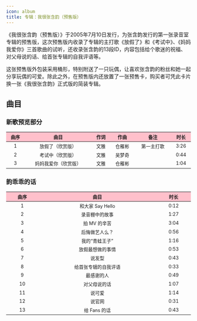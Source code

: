 ```yaml
---
icon: album
title: 专辑：我很张含韵（预售版）
---
```


《我很张含韵（预售版）》于2005年7月10日发行，为张含韵发行的第一张录音室专辑的预售版，这次预售版内收录了专辑的主打歌《放假了》和《考试中》、《妈妈我爱你》三首歌曲的试听，还收录张含韵的13段ID，内容包括给个歌迷的祝福、对父母说的话、给首张专辑的自我评语等。

这张预售版外包装采用桶形，特别附送了一只玩偶，让喜欢张含韵的粉丝和她一起分享玩偶的可爱。除此之外，在预售版内还放置了一张预售卡，购买者可凭此卡片换一张《我很张含韵》正式版的简装专辑。

## 曲目

### 新歌预览部分

<table style="text-align:center; font-size:90%; width:100%; display:table">
<thead>
<tr>
    <th style="background:pink">曲序</th>
    <th style="background:pink">曲目</th>
    <th style="background:pink">作词</th>
    <th style="background:pink">作曲</th>
    <th style="background:pink">备注</th>
    <th style="background:pink">时长</th>
</tr>
</thead>
<tbody>
<tr>
    <td>1</td>
    <td>放假了（欣赏版）</td>
    <td>文雅</td>
    <td>仓雁彬</td>
    <td>第一主打歌</td>
    <td>3:26</td>
</tr>
<tr>
    <td>2</td>
    <td>考试中（欣赏版）</td>
    <td>文雅</td>
    <td>吴梦奇</td>
    <td></td>
    <td>0:44</td>
</tr>
<tr>
    <td>3</td>
    <td>妈妈我爱你（欣赏版）</td>
    <td>文雅</td>
    <td>仓雁彬</td>
    <td></td>
    <td>1:04</td>
</tr>
</tbody>
</table>

### 韵乖乖的话

<table style="text-align:center; font-size:90%; width:100%; display:table">
<thead>
<tr>
    <th style="background:pink">曲序</th>
    <th style="background:pink">曲目</th>
    <th style="background:pink">时长</th>
</tr>
</thead>
<tbody>
<tr>
    <td>1</td>
    <td>和大家 Say Hello</td>
    <td>0:12</td>
</tr>
<tr>
    <td>2</td>
    <td>录音棚中的故事</td>
    <td>1:27</td>
</tr>
<tr>
    <td>3</td>
    <td>拍 MV 的辛苦</td>
    <td>3:04</td>
</tr>
<tr>
    <td>4</td>
    <td>后悔做艺人么？</td>
    <td>0:56</td>
</tr>
<tr>
    <td>5</td>
    <td>我的“青蛙王子”</td>
    <td>1:16</td>
</tr>
<tr>
    <td>6</td>
    <td>放假最想做的事情</td>
    <td>0:53</td>
</tr>
<tr>
    <td>7</td>
    <td>说发型</td>
    <td>0:43</td>
</tr>
<tr>
    <td>8</td>
    <td>给首张专辑的自我评语</td>
    <td>0:33</td>
</tr>
<tr>
    <td>9</td>
    <td>最感谢的人</td>
    <td>0:49</td>
</tr>
<tr>
    <td>10</td>
    <td>对父母说的话</td>
    <td>1:07</td>
</tr>
<tr>
    <td>11</td>
    <td>说可爱</td>
    <td>1:14</td>
</tr>
<tr>
    <td>12</td>
    <td>说官网</td>
    <td>0:31</td>
</tr>
<tr>
    <td>13</td>
    <td>给 Fans 的话</td>
    <td>0:43</td>
</tr>
</tbody>
</table>
